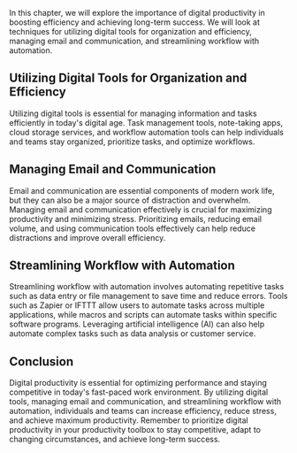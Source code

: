 
In this chapter, we will explore the importance of digital productivity in boosting efficiency and achieving long-term success. We will look at techniques for utilizing digital tools for organization and efficiency, managing email and communication, and streamlining workflow with automation.

Utilizing Digital Tools for Organization and Efficiency
-------------------------------------------------------

Utilizing digital tools is essential for managing information and tasks efficiently in today's digital age. Task management tools, note-taking apps, cloud storage services, and workflow automation tools can help individuals and teams stay organized, prioritize tasks, and optimize workflows.

Managing Email and Communication
--------------------------------

Email and communication are essential components of modern work life, but they can also be a major source of distraction and overwhelm. Managing email and communication effectively is crucial for maximizing productivity and minimizing stress. Prioritizing emails, reducing email volume, and using communication tools effectively can help reduce distractions and improve overall efficiency.

Streamlining Workflow with Automation
-------------------------------------

Streamlining workflow with automation involves automating repetitive tasks such as data entry or file management to save time and reduce errors. Tools such as Zapier or IFTTT allow users to automate tasks across multiple applications, while macros and scripts can automate tasks within specific software programs. Leveraging artificial intelligence (AI) can also help automate complex tasks such as data analysis or customer service.

Conclusion
----------

Digital productivity is essential for optimizing performance and staying competitive in today's fast-paced work environment. By utilizing digital tools, managing email and communication, and streamlining workflow with automation, individuals and teams can increase efficiency, reduce stress, and achieve maximum productivity. Remember to prioritize digital productivity in your productivity toolbox to stay competitive, adapt to changing circumstances, and achieve long-term success.
